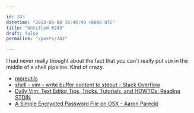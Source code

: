 ```yaml
---

id: 243
datetime: "2013-08-08 16:45:49 +0000 UTC"
title: "Untitled #243"
draft: false
permalink: "/posts/243"

---
```


I had never really thought about the fact that you can't really put `vim` in the middle of a shell pipeline. Kind of crazy. 

 
 * [moreutils](http://joeyh.name/code/moreutils/)
 * [shell - vim - write buffer content to stdout - Stack Overflow](http://stackoverflow.com/questions/3219479/vim-write-buffer-content-to-stdout)
 * [Daily Vim: Text Editor Tips, Tricks, Tutorials, and HOWTOs: Reading STDIN](http://dailyvim.blogspot.com/2008/03/reading-stdin.html)
 * [A Simple Encrypted Password File on OSX - Aaron Parecki](http://aaronparecki.com/articles/2013/07/29/1/a-simple-encrypted-password-file-on-osx)


